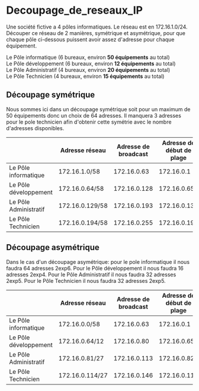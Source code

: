 # Decoupage_de_reseaux_IP

Une société fictive a 4 pôles informatiques. Le réseau est en 172.16.1.0/24.
Découper ce réseau de 2 manières, symétrique et asymétrique, pour que chaque pôle ci-dessous puissent avoir assez d'adresse pour chaque équipement.

Le Pôle informatique (6 bureaux, environ **50 équipements** au total)  
Le Pôle développement (6 bureaux, environ **12 équipements** au total)  
Le Pôle Administratif (4 bureaux, environ **20 équipements** au total)   
Le Pôle Technicien (4 bureaux, environ **15 équipements** au total)

## Découpage symétrique
Nous sommes ici dans un découpage symétrique soit pour un maximum de 50 équipements donc un choix de 64 adresses.
Il manquera 3 adresses pour le pole technicien afin d'obtenir cette symétrie avec le nombre d'adresses disponibles.

|  | Adresse réseau | Adresse de broadcast | Adresse de début de plage | Adresse de fin de plage |
| --- | --- | --- | --- | --- |
| Le Pôle informatique | 172.16.1.0/58 | 172.16.0.63 | 172.16.0.1 | 172.16.0.62 |
| Le Pôle développement | 172.16.0.64/58 | 172.16.0.128 | 172.16.0.65 | 192.168.0.127 |
| Le Pôle Administratif | 172.16.0.129/58 | 172.16.0.193 | 172.16.0.130 | 172.16.0.192 |
| Le Pôle Technicien | 172.16.0.194/58 | 172.16.0.255 | 172.16.0.195 | 172.16.0.254 |


## Découpage asymétrique
Dans le cas d'un découpage asymétrique:
pour le pole informatique il nous faudra 64 adresses 2exp6.
Pour le Pôle développement il nous faudra 16 adresses 2exp4.
Pour le Pôle Administratif il nous faudra 32 adresses 2exp5.
Pour le Pôle Technicien il nous faudra 32 adresses 2exp5.

| | Adresse réseau | Adresse de broadcast | Adresse de début de plage | Adresse de fin de plage |
| --- | --- | --- | --- | --- |
| Le Pôle informatique | 172.16.0.0/58 | 172.16.0.63 | 172.16.0.1 | 172.16.0.62 |
| Le Pôle développement | 172.16.0.64/12 | 172.16.0.80 | 172.16.0.65 | 172.16.0.79 |
| Le Pôle Administratif | 172.16.0.81/27 | 172.16.0.113 | 172.16.0.82 | 172.16.0.112 |
| Le Pôle Technicien | 172.16.0.114/27 | 172.16.0.146 | 172.16.0.115 | 172.16.0.145 |
